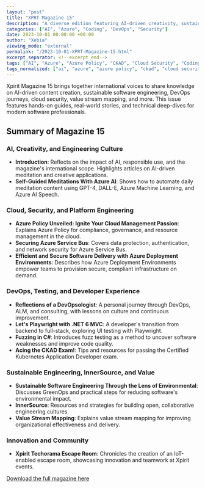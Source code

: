```yaml
---
layout: "post"
title: "XPRT Magazine 15"
description: "A diverse edition featuring AI-driven creativity, sustainable software engineering, DevOps, cloud security, value stream mapping, and more. Includes hands-on guides, real-world stories, and technical deep-dives from Xpirit's international teams."
categories: ["AI", "Azure", "Coding", "DevOps", "Security"]
date: 2023-10-01 00:00:00 +00:00
author: "Xebia"
viewing_mode: "external"
permalink: "/2023-10-01-XPRT-Magazine-15.html"
excerpt_separator: <!--excerpt_end-->
tags: ["AI", "Azure", "Azure Policy", "CKAD", "Cloud Security", "Coding", "Community", "DevOps", "Escape Room", "Fuzzing", "GreenOps", "InnerSource", "Kubernetes", "Magazines", "Meditation", "Platform Engineering", "Playwright", "Security", "Sustainable Software Engineering", "Value Stream Mapping"]
tags_normalized: ["ai", "azure", "azure policy", "ckad", "cloud security", "coding", "community", "devops", "escape room", "fuzzing", "greenops", "innersource", "kubernetes", "magazines", "meditation", "platform engineering", "playwright", "security", "sustainable software engineering", "value stream mapping"]
---
```


Xpirit Magazine 15 brings together international voices to share knowledge on AI-driven content creation, sustainable software engineering, DevOps journeys, cloud security, value stream mapping, and more. This issue features hands-on guides, real-world stories, and technical deep-dives for modern software professionals.
<!--excerpt_end-->

## Summary of Magazine 15

### AI, Creativity, and Engineering Culture

- **Introduction**: Reflects on the impact of AI, responsible use, and the magazine's international scope. Highlights articles on AI-driven meditation and creative applications.
- **Self-Guided Meditations With Azure AI**: Shows how to automate daily meditation content using GPT-4, DALL-E, Azure Machine Learning, and Azure AI Speech.

### Cloud, Security, and Platform Engineering

- **Azure Policy Unveiled: Ignite Your Cloud Management Passion**: Explains Azure Policy for compliance, governance, and resource management in the cloud.
- **Securing Azure Service Bus**: Covers data protection, authentication, and network security for Azure Service Bus.
- **Efficient and Secure Software Delivery with Azure Deployment Environments**: Describes how Azure Deployment Environments empower teams to provision secure, compliant infrastructure on demand.

### DevOps, Testing, and Developer Experience

- **Reflections of a DevOpsologist**: A personal journey through DevOps, ALM, and consulting, with lessons on culture and continuous improvement.
- **Let's Playwright with .NET 6 MVC**: A developer's transition from backend to full-stack, exploring UI testing with Playwright.
- **Fuzzing in C#**: Introduces fuzz testing as a method to uncover software weaknesses and improve code quality.
- **Acing the CKAD Exam!**: Tips and resources for passing the Certified Kubernetes Application Developer exam.

### Sustainable Engineering, InnerSource, and Value

- **Sustainable Software Engineering Through the Lens of Environmental**: Discusses GreenOps and practical steps for reducing software's environmental impact.
- **InnerSource**: Resources and strategies for building open, collaborative engineering cultures.
- **Value Stream Mapping**: Explains value stream mapping for improving organizational effectiveness and delivery.

### Innovation and Community

- **Xpirit Techorama Escape Room**: Chronicles the creation of an IoT-enabled escape room, showcasing innovation and teamwork at Xpirit events.

[Download the full magazine here](https://xebia.com/media/2025/05/Xebia_Xpirit_XPRT_magazine_15_2023-1.pdf)
